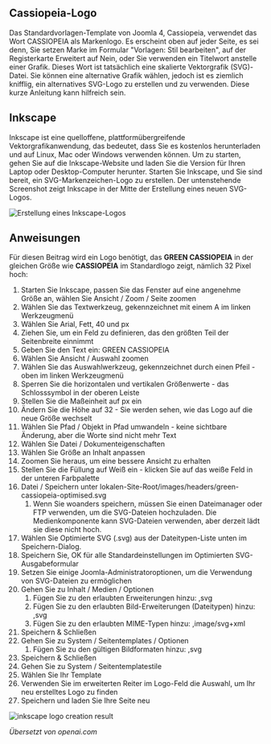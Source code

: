 <!-- Filename: J4.x:Template_SVG_Logos / Display title: SVG-Logo-Vorlagen  -->

## Cassiopeia-Logo

Das Standardvorlagen-Template von Joomla 4, Cassiopeia, verwendet das Wort CASSIOPEIA als Markenlogo. Es erscheint oben auf jeder Seite, es sei denn, Sie setzen Marke im Formular "Vorlagen: Stil bearbeiten", auf der Registerkarte Erweitert auf Nein, oder Sie verwenden ein Titelwort anstelle einer Grafik. Dieses Wort ist tatsächlich eine skalierte Vektorgrafik (SVG)-Datei. Sie können eine alternative Grafik wählen, jedoch ist es ziemlich knifflig, ein alternatives SVG-Logo zu erstellen und zu verwenden. Diese kurze Anleitung kann hilfreich sein.

## Inkscape

Inkscape ist eine quelloffene, plattformübergreifende Vektorgrafikanwendung, das bedeutet, dass Sie es kostenlos herunterladen und auf Linux, Mac oder Windows verwenden können. Um zu starten, gehen Sie auf die Inkscape-Website und laden Sie die Version für Ihren Laptop oder Desktop-Computer herunter. Starten Sie Inkscape, und Sie sind bereit, ein SVG-Markenzeichen-Logo zu erstellen. Der untenstehende Screenshot zeigt Inkscape in der Mitte der Erstellung eines neuen SVG-Logos.

![Erstellung eines Inkscape-Logos](../../../en/images/templates/templates-svg-logos-inkscape.png)

## Anweisungen

Für diesen Beitrag wird ein Logo benötigt, das **GREEN CASSIOPEIA** in der gleichen Größe wie **CASSIOPEIA** im Standardlogo zeigt, nämlich 32 Pixel hoch:

1. Starten Sie Inkscape, passen Sie das Fenster auf eine angenehme Größe an, wählen Sie Ansicht / Zoom / Seite zoomen
2. Wählen Sie das Textwerkzeug, gekennzeichnet mit einem A im linken Werkzeugmenü
3. Wählen Sie Arial, Fett, 40 und px
4. Ziehen Sie, um ein Feld zu definieren, das den größten Teil der Seitenbreite einnimmt
5. Geben Sie den Text ein: GREEN CASSIOPEIA
6. Wählen Sie Ansicht / Auswahl zoomen
7. Wählen Sie das Auswahlwerkzeug, gekennzeichnet durch einen Pfeil - oben im linken Werkzeugmenü
8. Sperren Sie die horizontalen und vertikalen Größenwerte - das Schlosssymbol in der oberen Leiste
9. Stellen Sie die Maßeinheit auf px ein
10. Ändern Sie die Höhe auf 32 - Sie werden sehen, wie das Logo auf die neue Größe wechselt
11. Wählen Sie Pfad / Objekt in Pfad umwandeln - keine sichtbare Änderung, aber die Worte sind nicht mehr Text
12. Wählen Sie Datei / Dokumenteigenschaften
13. Wählen Sie Größe an Inhalt anpassen
14. Zoomen Sie heraus, um eine bessere Ansicht zu erhalten
15. Stellen Sie die Füllung auf Weiß ein - klicken Sie auf das weiße Feld in der unteren Farbpalette
16. Datei / Speichern unter
    lokalen-Site-Root/images/headers/green-cassiopeia-optimised.svg
    1. Wenn Sie woanders speichern, müssen Sie einen Dateimanager oder FTP verwenden, um die SVG-Dateien hochzuladen. Die Medienkomponente kann SVG-Dateien verwenden, aber derzeit lädt sie diese nicht hoch.
17. Wählen Sie Optimierte SVG (.svg) aus der Dateitypen-Liste unten im Speichern-Dialog.
18. Speichern Sie, OK für alle Standardeinstellungen im Optimierten SVG-Ausgabeformular
19. Setzen Sie einige Joomla-Administratoroptionen, um die Verwendung von SVG-Dateien zu ermöglichen
20. Gehen Sie zu Inhalt / Medien / Optionen
    1. Fügen Sie zu den erlaubten Erweiterungen hinzu: ,svg
    2. Fügen Sie zu den erlaubten Bild-Erweiterungen (Dateitypen) hinzu: ,svg
    3. Fügen Sie zu den erlaubten MIME-Typen hinzu: ,image/svg+xml
21. Speichern & Schließen
22. Gehen Sie zu System / Seitentemplates / Optionen
    1. Fügen Sie zu den gültigen Bildformaten hinzu: ,svg
23. Speichern & Schließen
24. Gehen Sie zu System / Seitentemplatestile
25. Wählen Sie Ihr Template
26. Verwenden Sie im erweiterten Reiter im Logo-Feld die Auswahl, um Ihr neu erstelltes Logo zu finden
27. Speichern und laden Sie Ihre Seite neu

![inkscape logo creation result](../../../en/images/templates/templates-svg-logos-inkscape-result.png)

*Übersetzt von openai.com*

